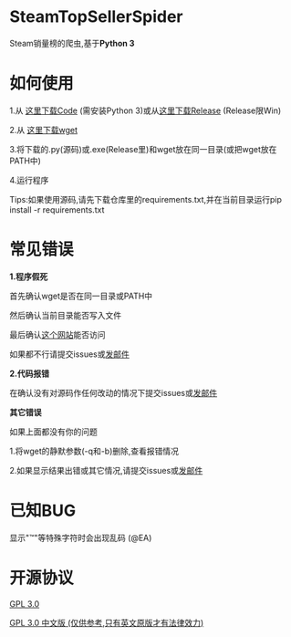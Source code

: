 # SteamTopSellerSpider
  Steam销量榜的爬虫,基于**Python 3**
# 如何使用
   1.从 [这里下载Code](https://github.com/ReeChee7355608/SteamTopSellerSpider) (需安装Python 3)或从[这里下载Release](https://github.com/ReeChee7355608/SteamTopSellerSpider/releases) (Release限Win)
  
   2.从 [这里下载wget](https://ftp.gnu.org/gnu/wget)

   3.将下载的.py(源码)或.exe(Release里)和wget放在同一目录(或把wget放在PATH中)

   4.运行程序
   
   Tips:如果使用源码,请先下载仓库里的requirements.txt,并在当前目录运行pip install -r requirements.txt

# 常见错误
  **1.程序假死**

  首先确认wget是否在同一目录或PATH中

  然后确认当前目录能否写入文件

  最后确认[这个网站](https://store.steampowered.com/feeds/weeklytopsellers.xml)能否访问

  如果都不行请提交issues或[发邮件](mailto:reechee7355608@gmail.com)

  **2.代码报错**

  在确认没有对源码作任何改动的情况下提交issues或[发邮件](mailto:reechee7355608@gmail.com)

  **其它错误**

  如果上面都没有你的问题

  1.将wget的静默参数(-q和-b)删除,查看报错情况

  2.如果显示结果出错或其它情况,请提交issues或[发邮件](mailto:reechee7355608@gmail.com)

# 已知BUG
  显示"™"等特殊字符时会出现乱码 (@EA)

# 开源协议
  [GPL 3.0](https://www.gnu.org/licenses/gpl-3.0.en.html)  
  
  [GPL 3.0 中文版 (仅供参考,只有英文原版才有法律效力)](https://jxself.org/translations/gpl-3.zh.shtml)
